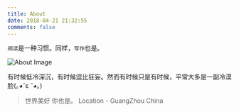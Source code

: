 ```yaml
---
title: About
date: 2018-04-21 21:32:55
comments: false
---
```

`阅读`是一种习惯。同样，`写作`也是。

![About Image](http://suchenrain-1255943826.file.myqcloud.com/Post/about2.jpg)

有时候低冷深沉，有时候逗比狂妄。然而有时候只是有时候，平常大多是一副冷漠脸(｡◕ˇε ˇ◕｡)

> 世界美好 你也是。
> Location - GuangZhou  China